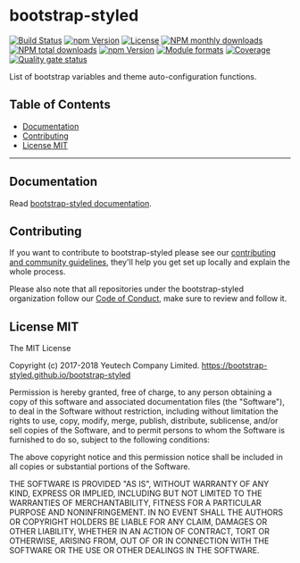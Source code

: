 # bootstrap-styled

[![Build Status](https://travis-ci.org/bootstrap-styled/bootstrap-styled.svg?branch=master)](https://travis-ci.org/bootstrap-styled/bootstrap-styled) [![npm Version](https://img.shields.io/npm/v/bootstrap-styled.svg?style=flat)](https://www.npmjs.com/package/bootstrap-styled) [![License](https://img.shields.io/npm/l/bootstrap-styled.svg?style=flat)](https://www.npmjs.com/package/bootstrap-styled) [![NPM monthly downloads](https://img.shields.io/npm/dm/bootstrap-styled.svg?style=flat)](https://npmjs.org/package/bootstrap-styled) [![NPM total downloads](https://img.shields.io/npm/dt/bootstrap-styled.svg?style=flat)](https://npmjs.org/package/bootstrap-styled) [![npm Version](https://img.shields.io/node/v/bootstrap-styled.svg?style=flat)](https://www.npmjs.com/package/bootstrap-styled) [![Module formats](https://img.shields.io/badge/module%20formats-umd%2C%20cjs%2C%20esm-green.svg?style=flat)](https://www.npmjs.com/package/bootstrap-styled)
[![Coverage](https://sonarcloud.io/api/project_badges/measure?project=com.github.bootstrap-styled.bootstrap-styled&metric=coverage)](https://sonarcloud.io/dashboard?id=com.github.bootstrap-styled.bootstrap-styled) [![Quality gate status](https://sonarcloud.io/api/project_badges/measure?project=com.github.bootstrap-styled.bootstrap-styled&metric=alert_status)](https://sonarcloud.io/dashboard?id=com.github.bootstrap-styled.bootstrap-styled)

List of bootstrap variables and theme auto-configuration functions.

## Table of Contents

  - [Documentation](#documentation)
  - [Contributing](#contributing)
  - [License MIT](#license-mit)

---

## Documentation

Read [bootstrap-styled documentation](https://bootstrap-styled.github.io/bootstrap-styled).


## Contributing

If you want to contribute to bootstrap-styled please see our [contributing and community guidelines](https://github.com/bootstrap-styled/bootstrap-styled/blob/master/CONTRIBUTING.md), they\'ll help you get set up locally and explain the whole process.

Please also note that all repositories under the bootstrap-styled organization follow our [Code of Conduct](https://github.com/bootstrap-styled/bootstrap-styled/blob/master/CODE_OF_CONDUCT.md), make sure to review and follow it.

## License MIT

The MIT License

Copyright (c) 2017-2018 Yeutech Company Limited. https://bootstrap-styled.github.io/bootstrap-styled

Permission is hereby granted, free of charge, to any person obtaining a copy
of this software and associated documentation files (the "Software"), to deal
in the Software without restriction, including without limitation the rights
to use, copy, modify, merge, publish, distribute, sublicense, and/or sell
copies of the Software, and to permit persons to whom the Software is
furnished to do so, subject to the following conditions:

The above copyright notice and this permission notice shall be included in
all copies or substantial portions of the Software.

THE SOFTWARE IS PROVIDED "AS IS", WITHOUT WARRANTY OF ANY KIND, EXPRESS OR
IMPLIED, INCLUDING BUT NOT LIMITED TO THE WARRANTIES OF MERCHANTABILITY,
FITNESS FOR A PARTICULAR PURPOSE AND NONINFRINGEMENT. IN NO EVENT SHALL THE
AUTHORS OR COPYRIGHT HOLDERS BE LIABLE FOR ANY CLAIM, DAMAGES OR OTHER
LIABILITY, WHETHER IN AN ACTION OF CONTRACT, TORT OR OTHERWISE, ARISING FROM,
OUT OF OR IN CONNECTION WITH THE SOFTWARE OR THE USE OR OTHER DEALINGS IN
THE SOFTWARE.

